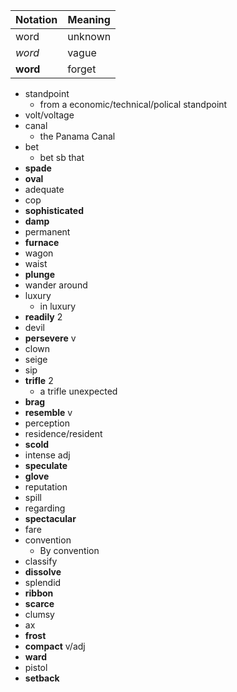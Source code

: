 | Notation | Meaning |
| -------- | ------- |
| word     | unknown |
| _word_   | vague   |
| **word** | forget  |

- standpoint
  - from a economic/technical/polical standpoint
- volt/voltage
- canal
  - the Panama Canal
- bet
  - bet sb that
- **spade**
- **oval**
- adequate
- cop
- **sophisticated**
- **damp**
- permanent
- **furnace**
- wagon
- waist
- **plunge**
- wander around
- luxury
  - in luxury
- **readily** 2
- devil
- **persevere** v
- clown
- seige
- sip
- **trifle** 2
  - a trifle unexpected
- **brag**
- **resemble** v
- perception
- residence/resident
- **scold**
- intense adj
- **speculate**
- **glove**
- reputation
- spill
- regarding
- **spectacular**
- fare
- convention
  - By convention
- classify
- **dissolve**
- splendid
- **ribbon**
- **scarce**
- clumsy
- ax
- **frost**
- **compact** v/adj
- **ward**
- pistol
- **setback**
